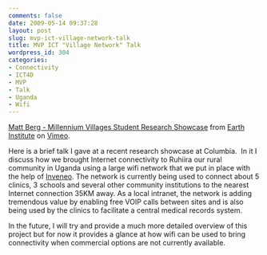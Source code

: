 ```yaml
---
comments: false
date: 2009-05-14 09:37:28
layout: post
slug: mvp-ict-village-network-talk
title: MVP ICT "Village Network" Talk
wordpress_id: 304
categories:
- Connectivity
- ICT4D
- MVP
- Talk
- Uganda
- Wifi
---
```




[Matt Berg - Millennium Villages Student Research Showcase](http://vimeo.com/4061711) from [Earth Institute](http://vimeo.com/ei) on [Vimeo](http://vimeo.com).

Here is a brief talk I gave at a recent research showcase at Columbia.  In it I discuss how we brought Internet connectivity to Ruhiira our rural community in Uganda using a large wifi network that we put in place with the help of [Inveneo](http://www.inveneo.org).  The network is currently being used to connect about 5 clinics, 3 schools and several other community institutions to the nearest Internet connection 35KM away.  As a local intranet, the network is adding tremendous value by enabling free VOIP calls between sites and is also being used by the clinics to facilitate a central medical records system.

In the future, I will try and provide a much more detailed overview of this project but for now it provides a glance at how wifi can be used to bring connectivity when commercial options are not currently available.
